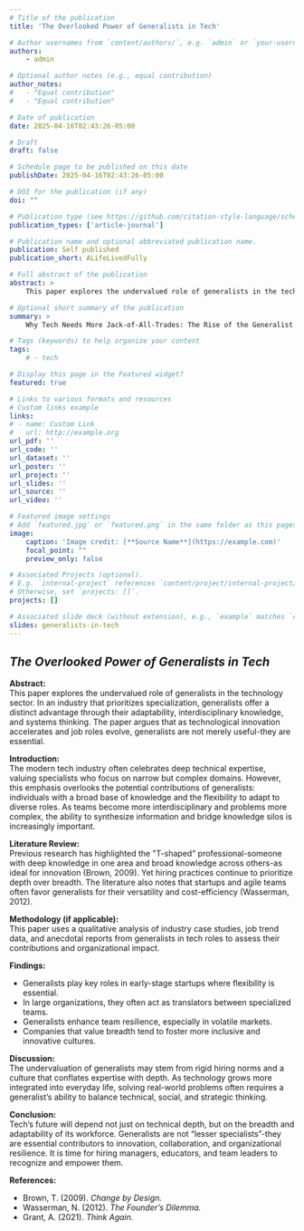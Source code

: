 ```yaml
---
# Title of the publication
title: 'The Overlooked Power of Generalists in Tech'

# Author usernames from `content/authors/`, e.g. `admin` or `your-username`
authors:
    - admin

# Optional author notes (e.g., equal contribution)
author_notes:
#   - "Equal contribution"
#   - "Equal contribution"

# Date of publication
date: 2025-04-16T02:43:26-05:00

# Draft
draft: false

# Schedule page to be published on this date
publishDate: 2025-04-16T02:43:26-05:00

# DOI for the publication (if any)
doi: ""

# Publication type (see https://github.com/citation-style-language/schema/blob/master/schemas/styles/csl-types.rnc)
publication_types: ['article-journal']

# Publication name and optional abbreviated publication name.
publication: Self published
publication_short: ALifeLivedFully

# Full abstract of the publication
abstract: >
    This paper explores the undervalued role of generalists in the technology sector. In an industry that prioritizes specialization, generalists offer a distinct advantage through their adaptability, interdisciplinary knowledge, and systems thinking. The paper argues that as technological innovation accelerates and job roles evolve, generalists are not merely useful-they are essential.

# Optional short summary of the publication
summary: >
    Why Tech Needs More Jack-of-All-Trades: The Rise of the Generalist

# Tags (keywords) to help organize your content
tags: 
    # - tech

# Display this page in the Featured widget?
featured: true

# Links to various formats and resources
# Custom links example
links:
# - name: Custom Link
#   url: http://example.org
url_pdf: ''
url_code: ''
url_dataset: ''
url_poster: ''
url_project: ''
url_slides: ''
url_source: ''
url_video: ''

# Featured image settings
# Add `featured.jpg` or `featured.png` in the same folder as this pages folder
image:
    caption: 'Image credit: [**Source Name**](https://example.com)'
    focal_point: ""
    preview_only: false

# Associated Projects (optional).
# E.g. `internal-project` references `content/project/internal-project/index.md`.
# Otherwise, set `projects: []`.
projects: []

# Associated slide deck (without extension), e.g., `example` matches `content/slides/example/index.md`
slides: generalists-in-tech
---
```


<!-- # Generalists in Tech
- You can add the publication's **full text** or **supplementary notes** here.  
- You can use rich formatting such as including [code, math, and images](https://docs.hugoblox.com/content/writing-markdown-latex/).
- You can also use [Hugo shortcodes](https://gohugo.io/content-management/shortcodes/) -->

## _The Overlooked Power of Generalists in Tech_

**Abstract:**  
This paper explores the undervalued role of generalists in the technology sector. In an industry that prioritizes specialization, generalists offer a distinct advantage through their adaptability, interdisciplinary knowledge, and systems thinking. The paper argues that as technological innovation accelerates and job roles evolve, generalists are not merely useful-they are essential.

**Introduction:**  
The modern tech industry often celebrates deep technical expertise, valuing specialists who focus on narrow but complex domains. However, this emphasis overlooks the potential contributions of generalists: individuals with a broad base of knowledge and the flexibility to adapt to diverse roles. As teams become more interdisciplinary and problems more complex, the ability to synthesize information and bridge knowledge silos is increasingly important.

**Literature Review:**  
Previous research has highlighted the "T-shaped" professional-someone with deep knowledge in one area and broad knowledge across others-as ideal for innovation (Brown, 2009). Yet hiring practices continue to prioritize depth over breadth. The literature also notes that startups and agile teams often favor generalists for their versatility and cost-efficiency (Wasserman, 2012).

**Methodology (if applicable):**  
This paper uses a qualitative analysis of industry case studies, job trend data, and anecdotal reports from generalists in tech roles to assess their contributions and organizational impact.

**Findings:**
- Generalists play key roles in early-stage startups where flexibility is essential.
- In large organizations, they often act as translators between specialized teams.
- Generalists enhance team resilience, especially in volatile markets.
- Companies that value breadth tend to foster more inclusive and innovative cultures.

**Discussion:**  
The undervaluation of generalists may stem from rigid hiring norms and a culture that conflates expertise with depth. As technology grows more integrated into everyday life, solving real-world problems often requires a generalist’s ability to balance technical, social, and strategic thinking.

**Conclusion:**  
Tech’s future will depend not just on technical depth, but on the breadth and adaptability of its workforce. Generalists are not “lesser specialists”-they are essential contributors to innovation, collaboration, and organizational resilience. It is time for hiring managers, educators, and team leaders to recognize and empower them.

**References:**
- Brown, T. (2009). _Change by Design._
- Wasserman, N. (2012). _The Founder’s Dilemma._
- Grant, A. (2021). _Think Again._